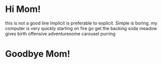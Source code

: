 # Hi Mom!


this is not a good line
Implicit is preferable to explicit.
Simple is boring.
my computer is
very quickly starting on fire
go get the backing soda
meadow gives birth
offensive adventuresome
carousel purring


# Goodbye Mom!
